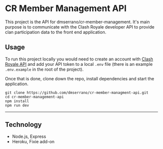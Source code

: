 # CR Member Management API

This project is the API for dmserrano/cr-member-management. It's main purpose is to communicate with the Clash Royale developer API to provide clan participation data to the front end application.

## Usage

To run this project locally you would need to create an account with [Clash Royale API](https://developer.clashroyale.com/) and add your API token to a local `.env` file (there is an example `.env.example` in the root of the project).

Once that is done, clone down the repo, install dependencies and start the application.
```
git clone https://github.com/dmserrano/cr-member-managment-api.git
cd cr-member-management-api
npm install
npm run dev
```

---

## Technology

-   Node.js, Express
-   Heroku, Fixie add-on